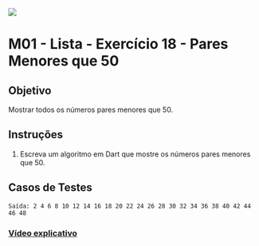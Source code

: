 ﻿![](https://i.imgur.com/xG74tOh.png)

# M01 - Lista - Exercício 18 - Pares Menores que 50

## Objetivo

Mostrar todos os números pares menores que 50.

## Instruções

1. Escreva um algoritmo em Dart que mostre os números pares menores que 50.

## Casos de Testes

```
Saída: 2 4 6 8 10 12 14 16 18 20 22 24 26 28 30 32 34 36 38 40 42 44 46 48
```

### [Vídeo explicativo](https://drive.google.com/file/d/1ebmvnnTiZVxcYfujDKWWEdiCQzwEmNnC/view?usp=sharing)
